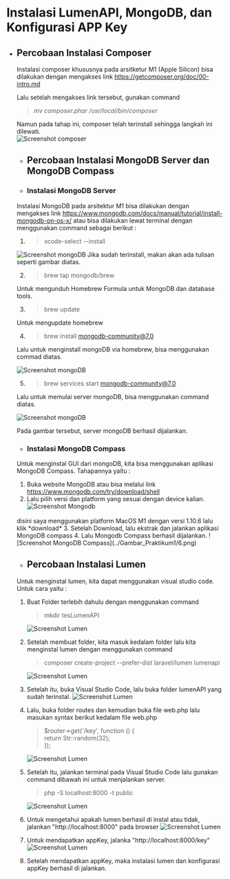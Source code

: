 # Instalasi LumenAPI, MongoDB, dan Konfigurasi APP Key

* ## Percobaan Instalasi Composer
    Instalasi composer khususnya pada arsitketur M1 (Apple Silicon) bisa dilakukan dengan mengakses link https://getcomposer.org/doc/00-intro.md 

    Lalu setelah mengakses link tersebut, gunakan command 
    > *mv composer.phar /usr/local/bin/composer* 

    Namun pada tahap ini, composer telah terinstall sehingga langkah ini dilewati. <br>
    ![Screenshot composer](../Gambar_Praktikum1/1.png) 

    * ## Percobaan Instalasi MongoDB Server dan MongoDB Compass
    * ### Instalasi MongoDB Server
    Instalasi MongoDB pada arsitektur M1 bisa dilakukan dengan mengakses link https://www.mongodb.com/docs/manual/tutorial/install-mongodb-on-os-x/  atau bisa dilakukan lewat terminal dengan menggunakan command sebagai berikut : 
    1. >xcode-select --install

    ![Screenshot mongoDB](../Gambar_Praktikum1/2.png)
    Jika sudah terinstall, makan akan ada tulisan seperti gambar diatas. 

    2. >brew tap mongodb/brew
    
    Untuk mengunduh Homebrew Formula untuk MongoDB dan database tools. 

    3. >brew update

    Untuk mengupdate homebrew

    4. >brew install mongodb-community@7.0

    Lalu untuk menginstall mongoDB via homebrew, bisa menggunakan commad diatas.

    ![Screenshot mongoDB](../Gambar_Praktikum1/3.png)

    5. >brew services start mongodb-community@7.0

    Lalu untuk memulai server mongoDB, bisa menggunakan command diatas.

    ![Screenshot mongoDB](../Gambar_Praktikum1/4.png)

    Pada gambar tersebut, server mongoDB berhasil dijalankan.

    * ### Instalasi MongoDB Compass
    Untuk menginstal GUI dari mongoDB, kita bisa menggunakan aplikasi MongoDB Compass. Tahapannya yaitu : <br>
    1. Buka website MongoDB atau bisa melalui link https://www.mongodb.com/try/download/shell <br>
    2. Lalu pilih versi dan platform yang sesuai dengan device kalian.
    ![Screenshot Mongodb](../Gambar_Praktikum1/5.png)
    <br>
    disini saya menggunakan platform MacOS M1 dengan versi 1.10.6 lalu klik *download*
    3. Setelah Download, lalu ekstrak dan jalankan aplikasi MongoDB compass
    4. Lalu Mongodb Compass berhasil dijalankan.
    ![Screenshot MongoDB Compass](../Gambar_Praktikum1/6.png)

    * ## Percobaan Instalasi Lumen
    Untuk menginstal lumen, kita dapat menggunakan visual studio code. Untuk cara yaitu : <br>
    1. Buat Folder terlebih dahulu dengan menggunakan command
        >mkdir tesLumenAPI

        ![Screenshot Lumen](../Gambar_Praktikum1/8.png)

    2. Setelah membuat folder, kita masuk kedalam folder lalu kita menginstal lumen dengan menggunakan command 
        >composer create-project --prefer-dist laravel/lumen lumenapi

        ![Screenshot Lumen](../Gambar_Praktikum1/7.png)

    3.  Setelah itu, buka Visual Studio Code, lalu buka folder lumenAPI yang sudah terinstal.
        ![Screenshot Lumen](../Gambar_Praktikum1/9.png)

    4. Lalu, buka folder routes dan kemudian buka file web.php lalu masukan syntax berikut kedalam file web.php
        >$router->get('/key', function () { <br>
    return Str::random(32); <br>
});

        ![Screenshot Lumen](../Gambar_Praktikum1/10.png)


    5. Setelah itu, jalankan terminal pada Visual Studio Code lalu gunakan command dibawah ini untuk menjalankan server.
        >php -S localhost:8000 -t public


        ![Screenshot Lumen](../Gambar_Praktikum1/11.png)


    6. Untuk mengetahui apakah lumen berhasil di instal atau tidak, jalankan "http://localhost:8000" pada browser
        ![Screenshot Lumen](../Gambar_Praktikum1/12.png)

    7. Untuk mendapatkan appKey, jalanka "http://localhost:8000/key"
        ![Screenshot Lumen](../Gambar_Praktikum1/13.png)

    8. Setelah mendapatkan appKey, maka instalasi lumen dan konfigurasi appKey berhasil di jalankan.






